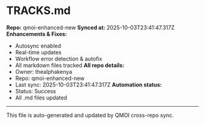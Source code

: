 # TRACKS.md

**Repo:** qmoi-enhanced-new
**Synced at:** 2025-10-03T23:41:47.317Z
**Enhancements & Fixes:**
- Autosync enabled
- Real-time updates
- Workflow error detection & autofix
- All markdown files tracked
**All repo details:**
- Owner: thealphakenya
- Repo: qmoi-enhanced-new
- Last sync: 2025-10-03T23:41:47.317Z
**Automation status:**
- Status: Success
- All .md files updated
---
This file is auto-generated and updated by QMOI cross-repo sync.

